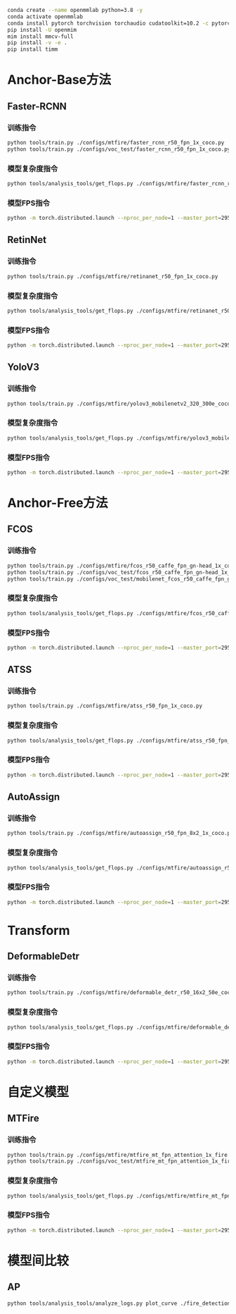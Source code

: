 ```bash
conda create --name openmmlab python=3.8 -y
conda activate openmmlab
conda install pytorch torchvision torchaudio cudatoolkit=10.2 -c pytorch
pip install -U openmim
mim install mmcv-full
pip install -v -e .
pip install timm
```

# Anchor-Base方法

## Faster-RCNN

### 训练指令

```bash
python tools/train.py ./configs/mtfire/faster_rcnn_r50_fpn_1x_coco.py
python tools/train.py ./configs/voc_test/faster_rcnn_r50_fpn_1x_coco.py
```

### 模型复杂度指令

```bash
python tools/analysis_tools/get_flops.py ./configs/mtfire/faster_rcnn_r50_fpn_1x_coco.py --shape 800 1280
```

### 模型FPS指令

```bash
python -m torch.distributed.launch --nproc_per_node=1 --master_port=29500 tools/analysis_tools/benchmark.py ./configs/mtfire/faster_rcnn_r50_fpn_1x_coco.py ./checkpoints/faster_rcnn_r50_fpn_1x_coco_20200130-047c8118.pth --launcher pytorch
```

## RetinNet

### 训练指令

```bash
python tools/train.py ./configs/mtfire/retinanet_r50_fpn_1x_coco.py
```

### 模型复杂度指令

```bash
python tools/analysis_tools/get_flops.py ./configs/mtfire/retinanet_r50_fpn_1x_coco.py --shape 800 1280
```

### 模型FPS指令

```bash
python -m torch.distributed.launch --nproc_per_node=1 --master_port=29500 tools/analysis_tools/benchmark.py ./configs/mtfire/retinanet_r50_fpn_1x_coco.py ./checkpoints/retinanet_r50_fpn_1x_coco_20200130-c2398f9e.pth --launcher pytorch
```

## YoloV3

### 训练指令

```bash
python tools/train.py ./configs/mtfire/yolov3_mobilenetv2_320_300e_coco.py
```

### 模型复杂度指令

```bash
python tools/analysis_tools/get_flops.py ./configs/mtfire/yolov3_mobilenetv2_320_300e_coco.py --shape 800 1280
```

### 模型FPS指令

```bash
python -m torch.distributed.launch --nproc_per_node=1 --master_port=29500 tools/analysis_tools/benchmark.py ./configs/mtfire/yolov3_mobilenetv2_320_300e_coco.py ./checkpoints/yolov3_mobilenetv2_320_300e_coco_20210719_215349-d18dff72.pth --launcher pytorch
```

# Anchor-Free方法

## FCOS

### 训练指令

```bash
python tools/train.py ./configs/mtfire/fcos_r50_caffe_fpn_gn-head_1x_coco.py
python tools/train.py ./configs/voc_test/fcos_r50_caffe_fpn_gn-head_1x_coco.py
python tools/train.py ./configs/voc_test/mobilenet_fcos_r50_caffe_fpn_gn-head_1x_coco.py
```

### 模型复杂度指令

```bash
python tools/analysis_tools/get_flops.py ./configs/mtfire/fcos_r50_caffe_fpn_gn-head_1x_coco.py --shape 800 1280
```

### 模型FPS指令

```bash
python -m torch.distributed.launch --nproc_per_node=1 --master_port=29500 tools/analysis_tools/benchmark.py ./configs/mtfire/fcos_r50_caffe_fpn_gn-head_1x_coco.py ./checkpoints/fcos_r50_caffe_fpn_gn-head_1x_coco-821213aa.pth --launcher pytorch
```

## ATSS

### 训练指令

```bash
python tools/train.py ./configs/mtfire/atss_r50_fpn_1x_coco.py
```

### 模型复杂度指令

```bash
python tools/analysis_tools/get_flops.py ./configs/mtfire/atss_r50_fpn_1x_coco.py --shape 800 1280
```

### 模型FPS指令

```bash
python -m torch.distributed.launch --nproc_per_node=1 --master_port=29500 tools/analysis_tools/benchmark.py ./configs/mtfire/atss_r50_fpn_1x_coco.py ./checkpoints/atss_r50_fpn_1x_coco_20200209-985f7bd0.pth --launcher pytorch
```

## AutoAssign

### 训练指令

```bash
python tools/train.py ./configs/mtfire/autoassign_r50_fpn_8x2_1x_coco.py
```

### 模型复杂度指令

```bash
python tools/analysis_tools/get_flops.py ./configs/mtfire/autoassign_r50_fpn_8x2_1x_coco.py --shape 800 1280
```

### 模型FPS指令

```bash
python -m torch.distributed.launch --nproc_per_node=1 --master_port=29500 tools/analysis_tools/benchmark.py ./configs/mtfire/autoassign_r50_fpn_8x2_1x_coco.py ./checkpoints/auto_assign_r50_fpn_1x_coco_20210413_115540-5e17991f.pth --launcher pytorch
```

# Transform

## DeformableDetr

### 训练指令

```bash
python tools/train.py ./configs/mtfire/deformable_detr_r50_16x2_50e_coco.py
```

### 模型复杂度指令

```bash
python tools/analysis_tools/get_flops.py ./configs/mtfire/deformable_detr_r50_16x2_50e_coco.py --shape 800 1280
```

### 模型FPS指令

```bash
python -m torch.distributed.launch --nproc_per_node=1 --master_port=29500 tools/analysis_tools/benchmark.py ./configs/mtfire/deformable_detr_r50_16x2_50e_coco.py ./checkpoints/deformable_detr_r50_16x2_50e_coco_20210419_220030-a12b9512.pth --launcher pytorch
```

# 自定义模型

## MTFire

### 训练指令

```bash
python tools/train.py ./configs/mtfire/mtfire_mt_fpn_attention_1x_fire.py
python tools/train.py ./configs/voc_test/mtfire_mt_fpn_attention_1x_fire.py
```

### 模型复杂度指令

```bash
python tools/analysis_tools/get_flops.py ./configs/mtfire/mtfire_mt_fpn_attention_1x_fire.py --shape 800 1280
```

### 模型FPS指令

```bash
python -m torch.distributed.launch --nproc_per_node=1 --master_port=29500 tools/analysis_tools/benchmark.py ./configs/mtfire/mtfire_mt_fpn_attention_1x_fire.py ./fire_detection/mtfire/epoch_12.pth --launcher pytorch
```

# 模型间比较

## AP

```bash
python tools/analysis_tools/analyze_logs.py plot_curve ./fire_detection/fasterrcnn/20220730_132346.log.json ./fire_detection/retinanet/20220729_154416.log.json ./fire_detection/fcos/20220719_034237.log.json ./fire_detection/autoassign/20220729_150647.log.json ./fire_detection/atss/20220729_144919.log.json ./fire_detection/yolov3/20220730_132105.log.json --legend Faster-RCNN RetinaNet FCOS AutoAssign ATSS YOLOv3 --keys bbox_mAP
```